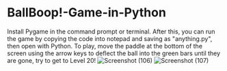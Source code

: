# BallBoop!-Game-in-Python
Install Pygame in the command prompt or terminal. After this, you can run the game by copying the code into notepad and saving as "anything.py", then open with Python.
To play, move the paddle at the bottom of the screen using the arrow keys to deflect the ball into the green bars until they are gone, try to get to Level 20!
![Screenshot (106)](https://github.com/taurusloathe/BallBoop/assets/110080228/fdb43efe-18ed-475e-ae72-82ca9487199b)
![Screenshot (107)](https://github.com/taurusloathe/BallBoop/assets/110080228/ae2b0d26-49d3-4541-854a-82df07d88c18)
